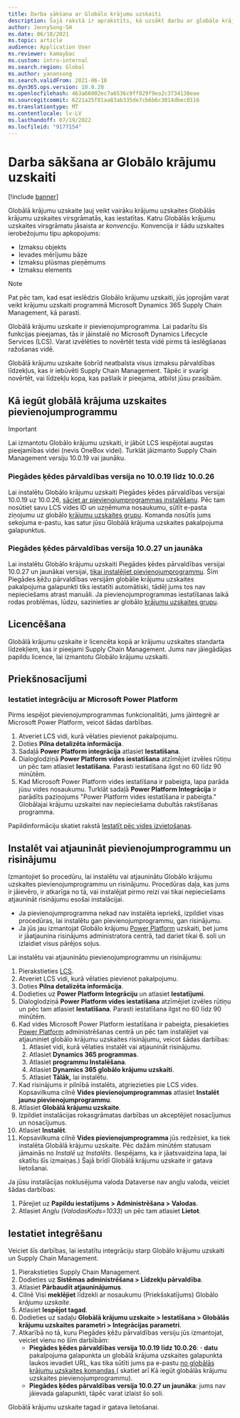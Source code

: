 ```yaml
---
title: Darba sākšana ar Globālo krājumu uzskaiti
description: Šajā rakstā ir aprakstīts, kā uzsākt darbu ar globālo krājumu uzskaiti.
author: JennySong-SH
ms.date: 06/18/2021
ms.topic: article
audience: Application User
ms.reviewer: kamaybac
ms.custom: intro-internal
ms.search.region: Global
ms.author: yanansong
ms.search.validFrom: 2021-06-18
ms.dyn365.ops.version: 10.0.20
ms.openlocfilehash: 463a66002ec7a6536c9ff829f9ea2c3734138eae
ms.sourcegitcommit: 6221a25f81aa83ab335de7cb6b6c3014dbec0116
ms.translationtype: MT
ms.contentlocale: lv-LV
ms.lasthandoff: 07/19/2022
ms.locfileid: "9177154"
---
```

# <a name="get-started-with-global-inventory-accounting"></a>Darba sākšana ar Globālo krājumu uzskaiti

[!include [banner](../includes/banner.md)]

Globālā krājumu uzskaite ļauj veikt vairāku krājumu uzskaites Globālās krājumu uzskaites virsgrāmatās, kas iestatītas. Katru Globālās krājumu uzskaites virsgrāmatu jāsaista ar *konvenciju*. Konvencija ir šādu uzskaites ierobežojumu tipu apkopojums:

- Izmaksu objekts
- Ievades mērījumu bāze
- Izmaksu plūsmas pieņēmums
- Izmaksu elements

> [!NOTE]
> Pat pēc tam, kad esat ieslēdzis Globālo krājumu uzskaiti, jūs joprojām varat veikt krājumu uzskaiti programmā Microsoft Dynamics 365 Supply Chain Management, kā parasti.

Globālā krājumu uzskaite ir pievienojumprogramma. Lai padarītu šīs funkcijas pieejamas, tās ir jāinstalē no Microsoft Dynamics Lifecycle Services (LCS). Varat izvēlēties to novērtēt testa vidē pirms tā ieslēgšanas ražošanas vidē.

Globālā krājumu uzskaite šobrīd neatbalsta visus izmaksu pārvaldības līdzekļus, kas ir iebūvēti Supply Chain Management. Tāpēc ir svarīgi novērtēt, vai līdzekļu kopa, kas pašlaik ir pieejama, atbilst jūsu prasībām.

## <a name="how-to-get-the-global-inventory-accounting-add-in"></a><a name="sign-up"></a> Kā iegūt globālā krājuma uzskaites pievienojumprogrammu

> [!IMPORTANT]
> Lai izmantotu Globālo krājumu uzskaiti, ir jābūt LCS iespējotai augstas pieejamības videi (nevis OneBox videi). Turklāt jāizmanto Supply Chain Management versiju 10.0.19 vai jaunāku.

### <a name="supply-chain-management-version-10019-to-10026"></a>Piegādes ķēdes pārvaldības versija no 10.0.19 līdz 10.0.26

Lai instalētu Globālo krājumu uzskaiti Piegādes ķēdes pārvaldības versijai 10.0.19 uz 10.0.26, [sāciet ar pievienojumprogrammas instalēšanu](#install). Pēc tam nosūtiet savu LCS vides ID un uzņēmuma nosaukumu, sūtīt e-pasta ziņojumu uz globālo [krājumu uzskaites grupu](mailto:GlobalInvAccount@microsoft.com). Komanda nosūtīs jums sekojuma e-pastu, kas satur jūsu Globālā krājuma uzskaites pakalpojuma galapunktus.

### <a name="supply-chain-management-version-10027-and-later"></a>Piegādes ķēdes pārvaldības versija 10.0.27 un jaunāka

Lai instalētu Globālo krājumu uzskaiti Piegādes ķēdes pārvaldības versijai 10.0.27 un jaunākai versijai, [tikai instalējiet pievienojumprogrammu](#install). Šīm Piegādes ķēžu pārvaldības versijām globālie krājumu uzskaites pakalpojuma galapunkti tiks iestatīti automātiski, tādēļ jums tos nav nepieciešams atrast manuāli. Ja pievienojumprogrammas iestatīšanas laikā rodas problēmas, lūdzu, sazinieties ar globālo [krājumu uzskaites grupu](mailto:GlobalInvAccount@microsoft.com).

## <a name="licensing"></a>Licencēšana

Globālā krājumu uzskaite ir licencēta kopā ar krājumu uzskaites standarta līdzekļiem, kas ir pieejami Supply Chain Management. Jums nav jāiegādājas papildu licence, lai izmantotu Globālo krājumu uzskaiti.

## <a name="prerequisites"></a>Priekšnosacījumi

### <a name="set-up-microsoft-power-platform-integration"></a>Iestatiet integrāciju ar Microsoft Power Platform

Pirms iespējot pievienojumprogrammas funkcionalitāti, jums jāintegrē ar Microsoft Power Platform, veicot šādas darbības.

1. Atveriet LCS vidi, kurā vēlaties pievienot pakalpojumu.
1. Doties **Pilna detalizēta informācija**.
1. Sadaļā **Power Platform integrācija** atlasiet **Iestatīšana**.
1. Dialoglodziņā **Power Platform vides iestatīšana** atzīmējiet izvēles rūtiņu un pēc tam atlasiet **Iestatīšana**. Parasti iestatīšana ilgst no 60 līdz 90 minūtēm.
1. Kad Microsoft Power Platform vides iestatīšana ir pabeigta, lapa parāda jūsu vides nosaukumu. Turklāt sadaļā **Power Platform Integrācija** ir parādīts paziņojums "Power Platform vides iestatīšana ir pabeigta." Globālajai krājumu uzskaitei nav nepieciešama dubultās rakstīšanas programma.

Papildinformāciju skatiet rakstā [Iestatīt pēc vides izvietošanas](../../fin-ops-core/dev-itpro/power-platform/enable-power-platform-integration.md#enable-after-deploy).

## <a name="install-or-update-the-add-in-and-solution"></a><a name="install"></a> Instalēt vai atjaunināt pievienojumprogrammu un risinājumu

Izmantojiet šo procedūru, lai instalētu vai atjauninātu Globālo krājumu uzskaites pievienojumprogrammu un risinājumu. Procedūras daļa, kas jums ir jāievēro, ir atkarīga no tā, vai instalējat pirmo reizi vai tikai nepieciešams atjaunināt risinājumu esošai instalācijai.

- Ja pievienojumprogramma nekad nav instalēta iepriekš, izpildiet visas procedūras, lai instalētu gan pievienojumprogrammu, gan risinājumu.
- Ja jūs jau izmantojat Globālo krājumu [Power Platform](https://admin.powerplatform.microsoft.com) uzskaiti, bet jums ir jāatjaunina risinājums administratora centrā, tad dariet tikai 6. soli un izlaidiet visus pārējos soļus.

Lai instalētu vai atjauninātu pievienojumprogrammu un risinājumu:

1. Pierakstieties [LCS](https://lcs.dynamics.com/Logon/Index).
1. Atveriet LCS vidi, kurā vēlaties pievienot pakalpojumu.
1. Doties **Pilna detalizēta informācija**.
1. Dodieties uz **Power Platform Integrāciju** un atlasiet **Iestatījumi**.
1. Dialoglodziņā **Power Platform vides iestatīšana** atzīmējiet izvēles rūtiņu un pēc tam atlasiet **Iestatīšana**. Parasti iestatīšana ilgst no 60 līdz 90 minūtēm.
1. Kad vides Microsoft Power Platform iestatīšana ir pabeigta, piesakieties [Power Platform](https://admin.powerplatform.microsoft.com) administrēšanas centrā un pēc tam instalējiet vai atjauniniet globālo krājumu uzskaites risinājumu, veicot šādas darbības:
   1. Atlasiet vidi, kurā vēlaties instalēt vai atjaunināt risinājumu.
   1. Atlasiet **Dynamics 365 programmas**.
   1. Atlasiet **programmu Instalēšana**.
   1. Atlasiet **Dynamics 365 globālo krājumu uzskaiti**.
   1. Atlasiet **Tālāk,** lai instalētu.
1. Kad risinājums ir pilnībā instalēts, atgriezieties pie LCS vides. Kopsavilkuma cilnē **Vides pievienojumprogrammas** atlasiet **Instalēt jaunu pievienojumprogrammu**.
1. Atlasiet **Globālā krājumu uzskaite**.
1. Izpildiet instalācijas rokasgrāmatas darbības un akceptējiet nosacījumus un nosacījumus.
1. Atlasiet **Instalēt**.
1. Kopsavilkuma cilnē **Vides pievienojumprogramma** jūs redzēsiet, ka tiek instalēta Globālā krājumu uzskaite. Pēc dažām minūtēm statusam jāmainās no *Instalē* uz *Instalēts*. (Iespējams, ka ir jāatsvaidzina lapa, lai skatītu šīs izmaiņas.) Šajā brīdī Globālā krājumu uzskaite ir gatava lietošanai.

Ja jūsu instalācijas noklusējuma valoda Dataverse nav angļu valoda, veiciet šādas darbības:

1. Pārejiet uz **Papildu iestatījums \> Administrēšana \> Valodas**.
1. Atlasiet *Angļu* (*ValodasKods=1033*) un pēc tam atlasiet **Lietot**.

## <a name="set-up-the-integration"></a>Iestatiet integrēšanu

Veiciet šīs darbības, lai iestatītu integrāciju starp Globālo krājumu uzskaiti un Supply Chain Management.

1. Pierakstieties Supply Chain Management.
1. Dodieties uz **Sistēmas administrēšana \> Līdzekļu pārvaldība**.
1. Atlasiet **Pārbaudīt atjauninājumus**.
1. Cilnē Visi **meklējiet** līdzekli ar nosaukumu (Priekšskatījums) Globālo *krājumu uzskaite*.
1. Atlasiet **Iespējot tagad**.
1. Dodieties uz sadaļu **Globālā krājumu uzskaite \> Iestatīšana \> Globālās krājumu uzskaites parametri \> Integrācijas parametri**.
1. Atkarībā no tā, kuru Piegādes ķēžu pārvaldības versiju jūs izmantojat, veiciet vienu no šīm darbībām:
    - **Piegādes ķēdes pārvaldības versija 10.0.19 līdz 10.0.26**: **·** **datu** pakalpojuma galapunkta un globālā krājuma uzskaites galapunkta laukos ievadiet URL, kas tika sūtīti jums pa e-pastu [no globālās krājumu uzskaites komandas (](#sign-up) skatiet arī Kā iegūt globālās krājumu uzskaites pievienojumprogrammu).
    - **Piegādes ķēdes pārvaldības versija 10.0.27 un jaunāka**: jums nav jāievada galapunkti, tāpēc varat izlaist šo soli.

Globālā krājumu uzskaite tagad ir gatava lietošanai.
